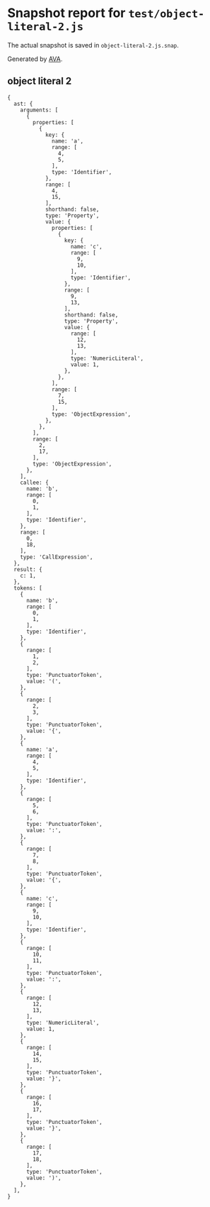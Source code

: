 # Snapshot report for `test/object-literal-2.js`

The actual snapshot is saved in `object-literal-2.js.snap`.

Generated by [AVA](https://ava.li).

## object literal 2

    {
      ast: {
        arguments: [
          {
            properties: [
              {
                key: {
                  name: 'a',
                  range: [
                    4,
                    5,
                  ],
                  type: 'Identifier',
                },
                range: [
                  4,
                  15,
                ],
                shorthand: false,
                type: 'Property',
                value: {
                  properties: [
                    {
                      key: {
                        name: 'c',
                        range: [
                          9,
                          10,
                        ],
                        type: 'Identifier',
                      },
                      range: [
                        9,
                        13,
                      ],
                      shorthand: false,
                      type: 'Property',
                      value: {
                        range: [
                          12,
                          13,
                        ],
                        type: 'NumericLiteral',
                        value: 1,
                      },
                    },
                  ],
                  range: [
                    7,
                    15,
                  ],
                  type: 'ObjectExpression',
                },
              },
            ],
            range: [
              2,
              17,
            ],
            type: 'ObjectExpression',
          },
        ],
        callee: {
          name: 'b',
          range: [
            0,
            1,
          ],
          type: 'Identifier',
        },
        range: [
          0,
          18,
        ],
        type: 'CallExpression',
      },
      result: {
        c: 1,
      },
      tokens: [
        {
          name: 'b',
          range: [
            0,
            1,
          ],
          type: 'Identifier',
        },
        {
          range: [
            1,
            2,
          ],
          type: 'PunctuatorToken',
          value: '(',
        },
        {
          range: [
            2,
            3,
          ],
          type: 'PunctuatorToken',
          value: '{',
        },
        {
          name: 'a',
          range: [
            4,
            5,
          ],
          type: 'Identifier',
        },
        {
          range: [
            5,
            6,
          ],
          type: 'PunctuatorToken',
          value: ':',
        },
        {
          range: [
            7,
            8,
          ],
          type: 'PunctuatorToken',
          value: '{',
        },
        {
          name: 'c',
          range: [
            9,
            10,
          ],
          type: 'Identifier',
        },
        {
          range: [
            10,
            11,
          ],
          type: 'PunctuatorToken',
          value: ':',
        },
        {
          range: [
            12,
            13,
          ],
          type: 'NumericLiteral',
          value: 1,
        },
        {
          range: [
            14,
            15,
          ],
          type: 'PunctuatorToken',
          value: '}',
        },
        {
          range: [
            16,
            17,
          ],
          type: 'PunctuatorToken',
          value: '}',
        },
        {
          range: [
            17,
            18,
          ],
          type: 'PunctuatorToken',
          value: ')',
        },
      ],
    }
